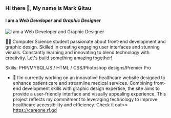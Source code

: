 ### Hi there 👋, My name is **Mark Gitau**
#### I am a *Web Developer* and *Graphic Designer*
![I am a *Web Developer* and *Graphic Designer*](https://drive.google.com/file/d/1Z5AnWwyjtoBfcwzx9o8mfyn9z-ePKkum/view?usp=sharing)

👨‍💻 Computer Science student passionate about front-end development and graphic design. Skilled in creating engaging user interfaces and stunning visuals. Constantly learning and innovating to blend technology with creativity. Let's build something amazing together!

Skills:  PHP/MYSQL/JS / HTML / CSS/Photoshop designs/Premier Pro

- 🔭 I’m currently working on  an innovative healthcare website designed to enhance patient care and streamline medical services. Combining front-end development skills with graphic design expertise, the site aims to provide a user-friendly interface and visually appealing experience. This project reflects my commitment to leveraging technology to improve healthcare accessibility and efficiency. Check it out>> https://careone.rf.gd 




